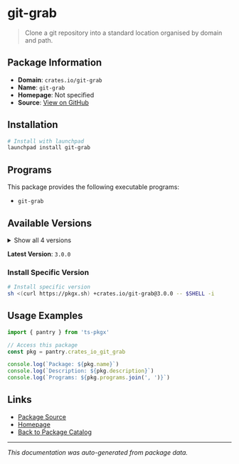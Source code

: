 # git-grab

> Clone a git repository into a standard location organised by domain and path.

## Package Information

- **Domain**: `crates.io/git-grab`
- **Name**: `git-grab`
- **Homepage**: Not specified
- **Source**: [View on GitHub](https://github.com/pkgxdev/pantry/tree/main/projects/crates.io/git-grab/package.yml)

## Installation

```bash
# Install with launchpad
launchpad install git-grab
```

## Programs

This package provides the following executable programs:

- `git-grab`

## Available Versions

<details>
<summary>Show all 4 versions</summary>

- `3.0.0`, `2.1.0`, `2.0.0`, `1.0.1`

</details>

**Latest Version**: `3.0.0`

### Install Specific Version

```bash
# Install specific version
sh <(curl https://pkgx.sh) +crates.io/git-grab@3.0.0 -- $SHELL -i
```

## Usage Examples

```typescript
import { pantry } from 'ts-pkgx'

// Access this package
const pkg = pantry.crates_io_git_grab

console.log(`Package: ${pkg.name}`)
console.log(`Description: ${pkg.description}`)
console.log(`Programs: ${pkg.programs.join(', ')}`)
```

## Links

- [Package Source](https://github.com/pkgxdev/pantry/tree/main/projects/crates.io/git-grab/package.yml)
- [Homepage](#)
- [Back to Package Catalog](../package-catalog.md)

---

*This documentation was auto-generated from package data.*
